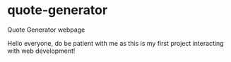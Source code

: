 # quote-generator
Quote Generator webpage

Hello everyone, do be patient with me as this is my first project interacting with web development!
